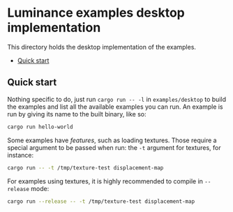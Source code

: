 # Luminance examples desktop implementation

This directory holds the desktop implementation of the examples.

<!-- vim-markdown-toc GFM -->

* [Quick start](#quick-start)

<!-- vim-markdown-toc -->

## Quick start

Nothing specific to do, just run `cargo run -- -l` in `examples/desktop` to build the examples and list all the
available examples you can run. An example is run by giving its name to the built binary, like so:

```sh
cargo run hello-world
```

Some examples have _features_, such as loading textures. Those require a special argument to be passed when run: the
`-t` argument for textures, for instance:

```sh
cargo run -- -t /tmp/texture-test displacement-map
```

For examples using textures, it is highly recommended to compile in `--release` mode:

```sh
cargo run --release -- -t /tmp/texture-test displacement-map
```

